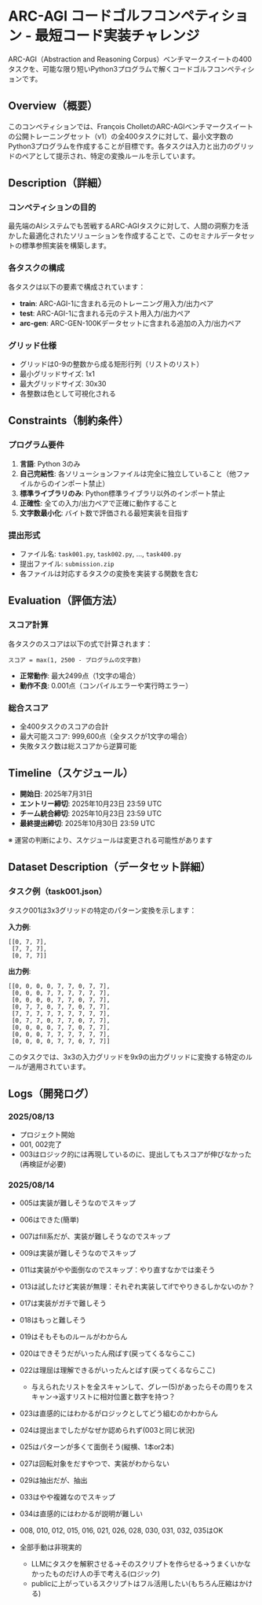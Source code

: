 # ARC-AGI コードゴルフコンペティション - 最短コード実装チャレンジ

ARC-AGI（Abstraction and Reasoning Corpus）ベンチマークスイートの400タスクを、可能な限り短いPython3プログラムで解くコードゴルフコンペティションです。

## Overview（概要）

このコンペティションでは、François CholletのARC-AGIベンチマークスイートの公開トレーニングセット（v1）の全400タスクに対して、最小文字数のPython3プログラムを作成することが目標です。各タスクは入力と出力のグリッドのペアとして提示され、特定の変換ルールを示しています。

## Description（詳細）

### コンペティションの目的

最先端のAIシステムでも苦戦するARC-AGIタスクに対して、人間の洞察力を活かした最適化されたソリューションを作成することで、このセミナルデータセットの標準参照実装を構築します。

### 各タスクの構成

各タスクは以下の要素で構成されています：

- **train**: ARC-AGI-1に含まれる元のトレーニング用入力/出力ペア
- **test**: ARC-AGI-1に含まれる元のテスト用入力/出力ペア  
- **arc-gen**: ARC-GEN-100Kデータセットに含まれる追加の入力/出力ペア

### グリッド仕様

- グリッドは0-9の整数から成る矩形行列（リストのリスト）
- 最小グリッドサイズ: 1x1
- 最大グリッドサイズ: 30x30
- 各整数は色として可視化される

## Constraints（制約条件）

### プログラム要件

1. **言語**: Python 3のみ
2. **自己完結性**: 各ソリューションファイルは完全に独立していること（他ファイルからのインポート禁止）
3. **標準ライブラリのみ**: Python標準ライブラリ以外のインポート禁止
4. **正確性**: 全ての入力/出力ペアで正確に動作すること
5. **文字数最小化**: バイト数で評価される最短実装を目指す

### 提出形式

- ファイル名: `task001.py`, `task002.py`, ..., `task400.py`
- 提出ファイル: `submission.zip`
- 各ファイルは対応するタスクの変換を実装する関数を含む

## Evaluation（評価方法）

### スコア計算

各タスクのスコアは以下の式で計算されます：

```
スコア = max(1, 2500 - プログラムの文字数)
```

- **正常動作**: 最大2499点（1文字の場合）
- **動作不良**: 0.001点（コンパイルエラーや実行時エラー）

### 総合スコア

- 全400タスクのスコアの合計
- 最大可能スコア: 999,600点（全タスクが1文字の場合）
- 失敗タスク数は総スコアから逆算可能

## Timeline（スケジュール）

- **開始日**: 2025年7月31日
- **エントリー締切**: 2025年10月23日 23:59 UTC
- **チーム統合締切**: 2025年10月23日 23:59 UTC  
- **最終提出締切**: 2025年10月30日 23:59 UTC

※ 運営の判断により、スケジュールは変更される可能性があります

## Dataset Description（データセット詳細）

### タスク例（task001.json）

タスク001は3x3グリッドの特定のパターン変換を示します：

**入力例**:
```
[[0, 7, 7],
 [7, 7, 7], 
 [0, 7, 7]]
```

**出力例**:
```
[[0, 0, 0, 0, 7, 7, 0, 7, 7],
 [0, 0, 0, 7, 7, 7, 7, 7, 7],
 [0, 0, 0, 0, 7, 7, 0, 7, 7],
 [0, 7, 7, 0, 7, 7, 0, 7, 7],
 [7, 7, 7, 7, 7, 7, 7, 7, 7],
 [0, 7, 7, 0, 7, 7, 0, 7, 7],
 [0, 0, 0, 0, 7, 7, 0, 7, 7],
 [0, 0, 0, 7, 7, 7, 7, 7, 7],
 [0, 0, 0, 0, 7, 7, 0, 7, 7]]
```

このタスクでは、3x3の入力グリッドを9x9の出力グリッドに変換する特定のルールが適用されています。


## Logs（開発ログ）

### 2025/08/13
- プロジェクト開始
- 001, 002完了
- 003はロジック的には再現しているのに、提出してもスコアが伸びなかった(再検証が必要)

### 2025/08/14
- 005は実装が難しそうなのでスキップ
- 006はできた(簡単)
- 007はfill系だが、実装が難しそうなのでスキップ
- 009は実装が難しそうなのでスキップ
- 011は実装がやや面倒なのでスキップ：やり直すなかでは楽そう
- 013は試したけど実装が無理：それぞれ実装してifでやりきるしかないのか？
- 017は実装がガチで難しそう
- 018はもっと難しそう
- 019はそもそものルールがわからん
- 020はできそうだがいったん飛ばす(戻ってくるならここ)
- 022は理屈は理解できるがいったんとばす(戻ってくるならここ)
  - 与えられたリストを全スキャンして、グレー(5)があったらその周りをスキャン→返すリストに相対位置と数字を持つ？
- 023は直感的にはわかるがロジックとしてどう組むのかわからん
- 024は提出までしたがなぜか認められず(003と同じ状況)
- 025はパターンが多くて面倒そう(縦横、1本or2本)
- 027は回転対象をだすやつで、実装がわからない
- 029は抽出だが、抽出
- 033はやや複雑なのでスキップ
- 034は直感的にはわかるが説明が難しい
- 008, 010, 012, 015, 016, 021, 026, 028, 030, 031, 032, 035はOK

- 全部手動は非現実的
  - LLMにタスクを解釈させる→そのスクリプトを作らせる→うまくいかなかったものだけ人の手で考える(ロジック)
  - publicに上がっているスクリプトはフル活用したい(もちろん圧縮はかける)

